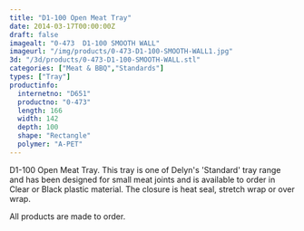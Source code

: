 ```yaml
---
title: "D1-100 Open Meat Tray"
date: 2014-03-17T00:00:00Z
draft: false
imagealt: "0-473  D1-100 SMOOTH WALL"
imageurl: "/img/products/0-473-D1-100-SMOOTH-WALL1.jpg"
3d: "/3d/products/0-473-D1-100-SMOOTH-WALL.stl"
categories: ["Meat & BBQ","Standards"]
types: ["Tray"]
productinfo:
  internetno: "D651"
  productno: "0-473"
  length: 166
  width: 142
  depth: 100
  shape: "Rectangle"
  polymer: "A-PET"
---
```

D1-100 Open Meat Tray. This tray is one of Delyn's 'Standard' tray range and has been designed for small meat joints and is available to order in Clear or Black plastic material. The closure is heat seal, stretch wrap or over wrap.

All products are made to order.

 